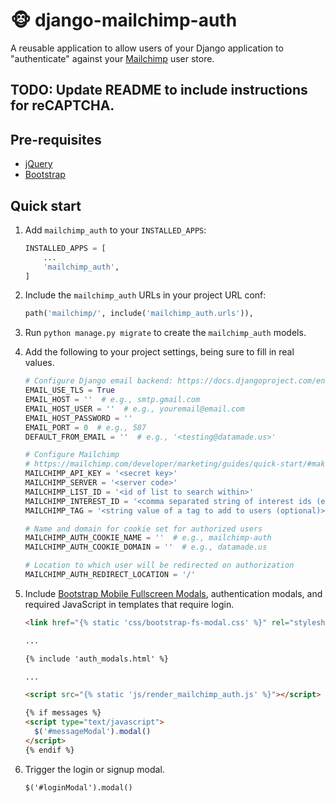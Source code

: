 # 🐵 django-mailchimp-auth

A reusable application to allow users of your Django application to
"authenticate" against your [Mailchimp](https://mailchimp.com/) user store.

## TODO: Update README to include instructions for reCAPTCHA.

## Pre-requisites

- [jQuery](https://jquery.com/)
- [Bootstrap](https://getbootstrap.com/)

## Quick start

1. Add `mailchimp_auth` to your `INSTALLED_APPS`:

    ```python
    INSTALLED_APPS = [
        ...
        'mailchimp_auth',
    ]
    ```

2. Include the `mailchimp_auth` URLs in your project URL conf:

    ```python
    path('mailchimp/', include('mailchimp_auth.urls')),
    ```

3. Run `python manage.py migrate` to create the `mailchimp_auth` models.

4. Add the following to your project settings, being sure to fill in real
values.


    ```python
    # Configure Django email backend: https://docs.djangoproject.com/en/2.2/topics/email/#smtp-backend
    EMAIL_USE_TLS = True
    EMAIL_HOST = ''  # e.g., smtp.gmail.com
    EMAIL_HOST_USER = ''  # e.g., youremail@email.com
    EMAIL_HOST_PASSWORD = ''
    EMAIL_PORT = 0  # e.g., 587
    DEFAULT_FROM_EMAIL = ''  # e.g., '<testing@datamade.us>'

    # Configure Mailchimp
    # https://mailchimp.com/developer/marketing/guides/quick-start/#make-your-first-api-call
    MAILCHIMP_API_KEY = '<secret key>'
    MAILCHIMP_SERVER = '<server code>'
    MAILCHIMP_LIST_ID = '<id of list to search within>'
    MAILCHIMP_INTEREST_ID = '<comma separated string of interest ids (eg. xxx,yyyy,zzzzz)>'
    MAILCHIMP_TAG = '<string value of a tag to add to users (optional)>'

    # Name and domain for cookie set for authorized users
    MAILCHIMP_AUTH_COOKIE_NAME = ''  # e.g., mailchimp-auth
    MAILCHIMP_AUTH_COOKIE_DOMAIN = ''  # e.g., datamade.us

    # Location to which user will be redirected on authorization
    MAILCHIMP_AUTH_REDIRECT_LOCATION = '/'
    ```

5. Include <a href="https://github.com/keaukraine/bootstrap4-fs-modal">Bootstrap Mobile Fullscreen Modals</a>,
authentication modals, and required JavaScript in templates that require login.

    ```html
    <link href="{% static 'css/bootstrap-fs-modal.css' %}" rel="stylesheet">

    ...

    {% include 'auth_modals.html' %}

    ...

    <script src="{% static 'js/render_mailchimp_auth.js' %}"></script>

    {% if messages %}
    <script type="text/javascript">
      $('#messageModal').modal()
    </script>
    {% endif %}
    ```

6. Trigger the login or signup modal.

    ```html
    $('#loginModal').modal()
    ```
